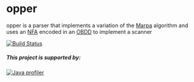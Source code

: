 # opper
opper is a parser that implements a variation of the [Marpa](https://jeffreykegler.github.io/Marpa-web-site) algorithm and uses an [NFA](https://en.wikipedia.org/wiki/Nondeterministic_finite_automaton) encoded in an [OBDD](https://en.wikipedia.org/wiki/Binary_decision_diagram) to implement a scanner

[![Build Status](https://drone.io/github.com/theangrydev/opper/status.png)](https://drone.io/github.com/theangrydev/opper/latest) 

##### This project is supported by:
[![Java profiler](https://www.ej-technologies.com/images/product_banners/jprofiler_small.png "Java profiler")](http://www.ej-technologies.com/products/jprofiler/overview.html)
